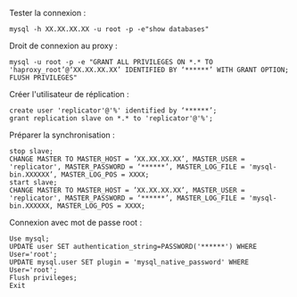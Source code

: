 Tester la connexion :

    mysql -h XX.XX.XX.XX -u root -p -e"show databases"

Droit de connexion au proxy :

    mysql -u root -p -e "GRANT ALL PRIVILEGES ON *.* TO 'haproxy_root’@‘XX.XX.XX.XX’ IDENTIFIED BY ‘******’ WITH GRANT OPTION; FLUSH PRIVILEGES"

Créer l'utilisateur de réplication :

    create user 'replicator'@'%' identified by ‘******’;
    grant replication slave on *.* to 'replicator'@'%';

Préparer la synchronisation :

    stop slave;
    CHANGE MASTER TO MASTER_HOST = ’XX.XX.XX.XX’, MASTER_USER = 'replicator', MASTER_PASSWORD = ‘******’, MASTER_LOG_FILE = 'mysql-bin.XXXXXX’, MASTER_LOG_POS = XXXX;
    start slave;
    CHANGE MASTER TO MASTER_HOST = ’XX.XX.XX.XX’, MASTER_USER = 'replicator', MASTER_PASSWORD = ‘******’, MASTER_LOG_FILE = 'mysql-bin.XXXXXX, MASTER_LOG_POS = XXXX;

  
Connexion avec mot de passe root :

    Use mysql;
    UPDATE user SET authentication_string=PASSWORD('******') WHERE User='root';
    UPDATE mysql.user SET plugin = 'mysql_native_password' WHERE User='root';
    Flush privileges;
    Exit

<!--stackedit_data:
eyJoaXN0b3J5IjpbMTkzMTk4MTUyNF19
-->